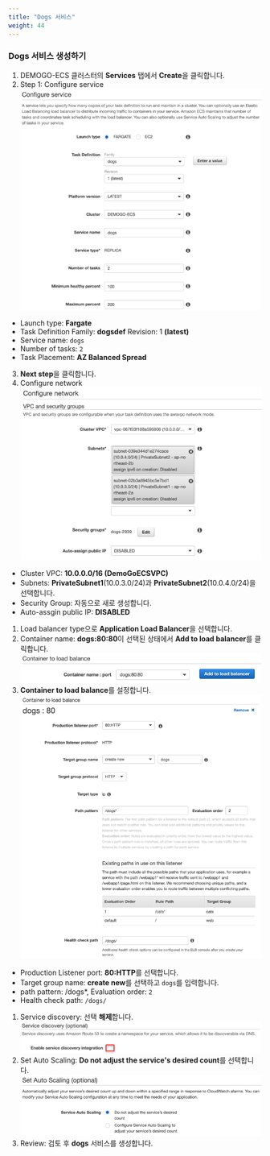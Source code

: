 ```yaml
---
title: "Dogs 서비스"
weight: 44
---
```


### Dogs 서비스 생성하기 
1) DEMOGO-ECS 클러스터의 **Services** 탭에서 **Create**을 클릭합니다. 
2)	Step 1: Configure service 
![CreateDogs](../../../../static/images/ecs/service/service_dogs_create.png)
- Launch type: **Fargate**
- Task Definition 
Family: **dogsdef**
Revision: 1 **(latest)** 
- Service name: `dogs`
- Number of tasks: `2`
- Task Placement: **AZ Balanced Spread**
3. **Next step**을 클릭합니다.
4. Configure network
![ConfigureVPC](../../../../static/images/ecs/service/service_dogs_vpc.png)
- Cluster VPC: **10.0.0.0/16 (DemoGoECSVPC)**
- Subnets: **PrivateSubnet1**(10.0.3.0/24)과 **PrivateSubnet2**(10.0.4.0/24)을 선택합니다.
- Security Group: 자동으로 새로 생성합니다.
- Auto-assgin public IP: **DISABLED**
1. Load balancer type으로 **Application Load Balancer**을 선택합니다.
2. Container name: **dogs:80:80**이 선택된 상태에서 **Add to load balancer**를 클릭합니다. 
![AddToLB](../../../../static/images/ecs/service/dogs_add_to_lb.png)
7. **Container to load balance**를 설정합니다.
![DogsALB](../../../../static/images/ecs/service/dogs_container_to_lb.png)
- Production Listener port: **80:HTTP**를 선택합니다.
- Target group name: **create new**를 선택하고 `dogs`를 입력합니다.
- path pattern: /dogs*, Evaluation order: `2`
- Health check path: `/dogs/`
1. Service discovery: 선택 **해제**합니다.
![ServiceDiscovery](../../../../static/images/ecs/service/service_discovery.png)
9. Set Auto Scaling: **Do not adjust the service's desired count**를 선택합니다.
![AutoScale](../../../../static/images/ecs/service/set_auto_scale.png)
10.	Review: 검토 후 **dogs** 서비스를 생성합니다. 